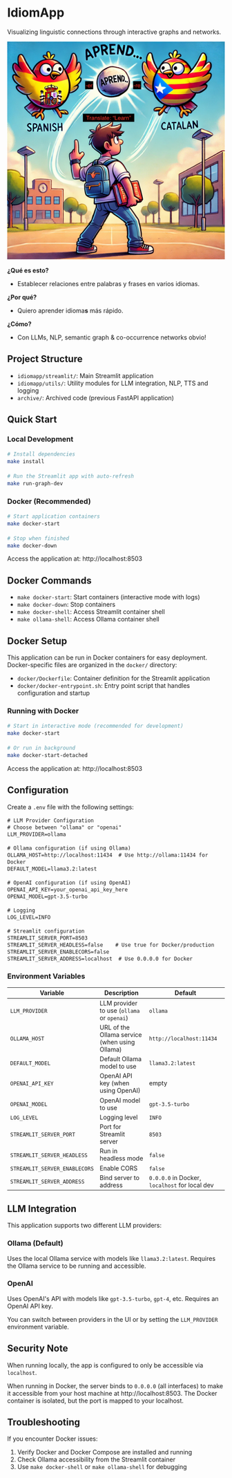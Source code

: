 # IdiomApp
Visualizing linguistic connections through interactive graphs and networks.

![](docs/assets/aprend-er-re.png)

**¿Qué es esto?** 
- Establecer relaciones entre palabras y frases en varios idiomas.

**¿Por qué?**
- Quiero aprender idioma**s** más rápido.

**¿Cómo?**
- Con LLMs, NLP, semantic graph & co-occurrence networks obvio!


## Project Structure

- `idiomapp/streamlit/`: Main Streamlit application
- `idiomapp/utils/`: Utility modules for LLM integration, NLP, TTS and logging
- `archive/`: Archived code (previous FastAPI application)

## Quick Start

### Local Development

```bash
# Install dependencies
make install

# Run the Streamlit app with auto-refresh
make run-graph-dev
```

### Docker (Recommended)

```bash
# Start application containers
make docker-start

# Stop when finished
make docker-down
```

Access the application at: http://localhost:8503

## Docker Commands

- `make docker-start`: Start containers (interactive mode with logs)
- `make docker-down`: Stop containers
- `make docker-shell`: Access Streamlit container shell
- `make ollama-shell`: Access Ollama container shell

## Docker Setup

This application can be run in Docker containers for easy deployment. Docker-specific files are organized in the `docker/` directory:

- `docker/Dockerfile`: Container definition for the Streamlit application
- `docker/docker-entrypoint.sh`: Entry point script that handles configuration and startup

### Running with Docker

```bash
# Start in interactive mode (recommended for development)
make docker-start

# Or run in background
make docker-start-detached
```

Access the application at: http://localhost:8503

## Configuration

Create a `.env` file with the following settings:

```
# LLM Provider Configuration
# Choose between "ollama" or "openai"
LLM_PROVIDER=ollama

# Ollama configuration (if using Ollama)
OLLAMA_HOST=http://localhost:11434  # Use http://ollama:11434 for Docker
DEFAULT_MODEL=llama3.2:latest

# OpenAI configuration (if using OpenAI)
OPENAI_API_KEY=your_openai_api_key_here
OPENAI_MODEL=gpt-3.5-turbo

# Logging
LOG_LEVEL=INFO

# Streamlit configuration
STREAMLIT_SERVER_PORT=8503
STREAMLIT_SERVER_HEADLESS=false    # Use true for Docker/production
STREAMLIT_SERVER_ENABLECORS=false
STREAMLIT_SERVER_ADDRESS=localhost  # Use 0.0.0.0 for Docker
```

### Environment Variables

| Variable | Description | Default |
|----------|-------------|---------|
| `LLM_PROVIDER` | LLM provider to use (`ollama` or `openai`) | `ollama` |
| `OLLAMA_HOST` | URL of the Ollama service (when using Ollama) | `http://localhost:11434` |
| `DEFAULT_MODEL` | Default Ollama model to use | `llama3.2:latest` |
| `OPENAI_API_KEY` | OpenAI API key (when using OpenAI) | empty |
| `OPENAI_MODEL` | OpenAI model to use | `gpt-3.5-turbo` |
| `LOG_LEVEL` | Logging level | `INFO` |
| `STREAMLIT_SERVER_PORT` | Port for Streamlit server | `8503` |
| `STREAMLIT_SERVER_HEADLESS` | Run in headless mode | `false` |
| `STREAMLIT_SERVER_ENABLECORS` | Enable CORS | `false` |
| `STREAMLIT_SERVER_ADDRESS` | Bind server to address | `0.0.0.0` in Docker, `localhost` for local dev |

## LLM Integration

This application supports two different LLM providers:

### Ollama (Default)

Uses the local Ollama service with models like `llama3.2:latest`. Requires the Ollama service to be running and accessible.

### OpenAI

Uses OpenAI's API with models like `gpt-3.5-turbo`, `gpt-4`, etc. Requires an OpenAI API key.

You can switch between providers in the UI or by setting the `LLM_PROVIDER` environment variable.

## Security Note

When running locally, the app is configured to only be accessible via `localhost`.

When running in Docker, the server binds to `0.0.0.0` (all interfaces) to make it accessible from your host machine at http://localhost:8503. The Docker container is isolated, but the port is mapped to your localhost.

## Troubleshooting

If you encounter Docker issues:
1. Verify Docker and Docker Compose are installed and running
2. Check Ollama accessibility from the Streamlit container
3. Use `make docker-shell` or `make ollama-shell` for debugging 

